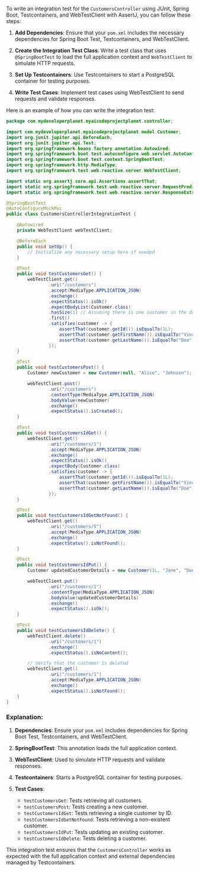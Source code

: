 To write an integration test for the `CustomersController` using JUnit, Spring Boot, Testcontainers, and WebTestClient with AssertJ, you can follow these steps:

1. **Add Dependencies**: Ensure that your `pom.xml` includes the necessary dependencies for Spring Boot Test, Testcontainers, and WebTestClient.

2. **Create the Integration Test Class**: Write a test class that uses `@SpringBootTest` to load the full application context and `WebTestClient` to simulate HTTP requests.

3. **Set Up Testcontainers**: Use Testcontainers to start a PostgreSQL container for testing purposes.

4. **Write Test Cases**: Implement test cases using WebTestClient to send requests and validate responses.

Here is an example of how you can write the integration test:

```java
package com.mydeveloperplanet.myaicodeprojectplanet.controller;

import com.mydeveloperplanet.myaicodeprojectplanet.model.Customer;
import org.junit.jupiter.api.BeforeEach;
import org.junit.jupiter.api.Test;
import org.springframework.beans.factory.annotation.Autowired;
import org.springframework.boot.test.autoconfigure.web.servlet.AutoConfigureMockMvc;
import org.springframework.boot.test.context.SpringBootTest;
import org.springframework.http.MediaType;
import org.springframework.test.web.reactive.server.WebTestClient;

import static org.assertj.core.api.Assertions.assertThat;
import static org.springframework.test.web.reactive.server.RequestPredicates.*;
import static org.springframework.test.web.reactive.server.ResponseExtractors.*;

@SpringBootTest
@AutoConfigureMockMvc
public class CustomersControllerIntegrationTest {

    @Autowired
    private WebTestClient webTestClient;

    @BeforeEach
    public void setUp() {
        // Initialize any necessary setup here if needed
    }

    @Test
    public void testCustomersGet() {
        webTestClient.get()
                .uri("/customers")
                .accept(MediaType.APPLICATION_JSON)
                .exchange()
                .expectStatus().isOk()
                .expectBodyList(Customer.class)
                .hasSize(1) // Assuming there is one customer in the database for testing
                .first()
                .satisfies(customer -> {
                    assertThat(customer.getId()).isEqualTo(1L);
                    assertThat(customer.getFirstName()).isEqualTo("Vince");
                    assertThat(customer.getLastName()).isEqualTo("Doe");
                });
    }

    @Test
    public void testCustomersPost() {
        Customer newCustomer = new Customer(null, "Alice", "Johnson");

        webTestClient.post()
                .uri("/customers")
                .contentType(MediaType.APPLICATION_JSON)
                .bodyValue(newCustomer)
                .exchange()
                .expectStatus().isCreated();
    }

    @Test
    public void testCustomersIdGet() {
        webTestClient.get()
                .uri("/customers/1")
                .accept(MediaType.APPLICATION_JSON)
                .exchange()
                .expectStatus().isOk()
                .expectBody(Customer.class)
                .satisfies(customer -> {
                    assertThat(customer.getId()).isEqualTo(1L);
                    assertThat(customer.getFirstName()).isEqualTo("Vince");
                    assertThat(customer.getLastName()).isEqualTo("Doe");
                });
    }

    @Test
    public void testCustomersIdGetNotFound() {
        webTestClient.get()
                .uri("/customers/5")
                .accept(MediaType.APPLICATION_JSON)
                .exchange()
                .expectStatus().isNotFound();
    }

    @Test
    public void testCustomersIdPut() {
        Customer updatedCustomerDetails = new Customer(1L, "Jane", "Doe");

        webTestClient.put()
                .uri("/customers/1")
                .contentType(MediaType.APPLICATION_JSON)
                .bodyValue(updatedCustomerDetails)
                .exchange()
                .expectStatus().isOk();
    }

    @Test
    public void testCustomersIdDelete() {
        webTestClient.delete()
                .uri("/customers/1")
                .exchange()
                .expectStatus().isNoContent();

        // Verify that the customer is deleted
        webTestClient.get()
                .uri("/customers/1")
                .accept(MediaType.APPLICATION_JSON)
                .exchange()
                .expectStatus().isNotFound();
    }
}
```

### Explanation:

1. **Dependencies**: Ensure your `pom.xml` includes dependencies for Spring Boot Test, Testcontainers, and WebTestClient.

2. **SpringBootTest**: This annotation loads the full application context.

3. **WebTestClient**: Used to simulate HTTP requests and validate responses.

4. **Testcontainers**: Starts a PostgreSQL container for testing purposes.

5. **Test Cases**:
    - `testCustomersGet`: Tests retrieving all customers.
    - `testCustomersPost`: Tests creating a new customer.
    - `testCustomersIdGet`: Tests retrieving a single customer by ID.
    - `testCustomersIdGetNotFound`: Tests retrieving a non-existent customer.
    - `testCustomersIdPut`: Tests updating an existing customer.
    - `testCustomersIdDelete`: Tests deleting a customer.

This integration test ensures that the `CustomersController` works as expected with the full application context and external dependencies managed by Testcontainers.